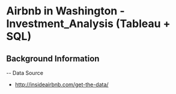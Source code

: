 # **Airbnb in Washington - Investment_Analysis (Tableau + SQL)**

## Background Information


-- 
Data Source
- http://insideairbnb.com/get-the-data/

